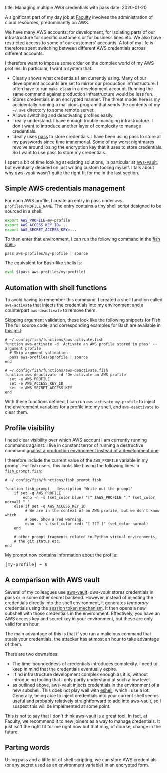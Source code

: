 title: Managing multiple AWS credentials with pass
date: 2020-01-20

A significant part of my day job at [Faculty](https://faculty.ai/) involves the administration of cloud resources, predominantly on AWS.

We have many AWS accounts: for development, for isolating
parts of our infrastructure for specific customers or for business
lines etc. We also have restricted access to some of our
customers' accounts. A lot of my life is therefore spent switching
between different AWS credentials across different accounts.

I therefore want to impose some order on the complex world of my AWS profiles. In particular, I want a system that:

- Clearly shows what credentials I am currently using. Many of our development accounts are set to mirror our production infrastructure. I often have to run `make clean` in a development account. Running the same command against production infrastructure would be less fun.
- Stores credentials in an encrypted manner. The threat model here is my accidentally running a malicious program that sends the contents of my `~/.aws` directory to some remote server.
- Allows switching and deactivating profiles easily.
- I really understand. I have enough trouble managing infrastructure. I don't want to introduce another layer of complexity to manage credentials.
- Ideally uses [pass](https://www.passwordstore.org/) to store credentials. I have been using pass to store all my passwords since time immemorial. Some of my worst nightmares revolve around losing the encryption key that it uses to store credentials. So I want to use pass to store my credentials.

I spent a bit of time looking at existing solutions, in particular at [aws-vault](https://github.com/99designs/aws-vault), but eventually decided on just writing custom tooling myself. I talk about why *aws-vault* wasn't quite the right fit for me in the last section.

## Simple AWS credentials management

For each AWS profile, I create an entry in pass under `aws-profiles/PROFILE_NAME`. The entry contains a tiny shell script designed to be sourced in a shell:

```bash
export AWS_PROFILE=my-profile
export AWS_ACCESS_KEY_ID=...
export AWS_SECRET_ACCESS_KEY=...
```

To then enter that environment, I can run the following command in the [fish shell](https://fishshell.com/):

```fish
pass aws-profiles/my-profile | source
```

The equivalent for Bash-like shells is:

```bash
eval $(pass aws-profiles/my-profile)
```

## Automation with shell functions

To avoid having to remember this command, I created a shell function called `aws-activate` that injects the credentials into my environment and a counterpart `aws-deactivate` to remove them.

Skipping argument validation, these look like the following snippets for Fish. The full source code, and corresponding examples for Bash are available in [this gist](https://gist.github.com/pbugnion/8e0e2b40ef3160b1eadaea2f4b901def):

```fish
# ~/.config/fish/functions/aws-activate.fish
function aws-activate -d 'Activate an AWS profile stored in pass' --argument profile
  # Skip argument validation
  pass aws-profiles/$profile | source
end

# ~/.config/fish/functions/aws-deactivate.fish
function aws-deactivate -d 'De-activate an AWS profile'
  set -e AWS_PROFILE
  set -e AWS_ACCESS_KEY_ID
  set -e AWS_SECRET_ACCESS_KEY
end
```

With these functions defined, I can run `aws-activate my-profile` to inject the environment variables for a profile into my shell, and `aws-deactivate` to clear them.

## Profile visibility

I need clear visibility over which AWS account I am currently running commands against. I live in constant terror of running a destructive command [against a production environment instead of a development one](https://about.gitlab.com/blog/2017/02/10/postmortem-of-database-outage-of-january-31/).

I therefore include the current value of the `AWS_PROFILE` variable in my prompt. For fish users, this looks like having the following lines in [`fish_prompt.fish`](https://fishshell.com/docs/current/commands.html#fish_prompt):

```fish
# ~/.config/fish/functions/fish_prompt.fish

function fish_prompt --description 'Write out the prompt'
    if set -q AWS_PROFILE
        echo -n -s (set_color blue) "[" $AWS_PROFILE "]" (set_color normal) " "
    else if set -q AWS_ACCESS_KEY_ID
         # We are in the context of an AWS profile, but we don't know which
         # one. Show a red warning.
         echo -n -s (set_color red) "[ ??? ]" (set_color normal)
    end
    
    # other prompt fragments related to Python virtual environments,
    # the git status etc.
end
```

My prompt now contains information about the profile:

<div class="highlight"><pre><span class="k">[my-profile]</span> ~ $</pre></div>

## A comparison with AWS vault

Several of my colleagues use [aws-vault](https://github.com/99designs/aws-vault). *aws-vault* stores credentials in pass or in some other secret backend. However, instead of injecting the credentials directly into the shell environment, it generates *temporary* credentials using the [session token mechanism](https://docs.aws.amazon.com/cli/latest/reference/sts/get-session-token.html). It then opens a new subshell with those credentials in the environment. Effectively, you have an AWS access key and secret key in your environment, but these are only valid for an hour.

The main advantage of this is that if you run a malicious command that steals your credentials, the attacker has at most an hour to take advantage of them.

There are two downsides:

- The time-boundedness of credentials introduces complexity. I need to keep in mind that the credentials eventually expire.
- I find infrastructure development complex enough as it is, without introducing tooling that I only partly understand at such a low level.
- as outlined above, aws-vault injects credentials in the environment of a new subshell. This does not play well with [eshell](https://www.masteringemacs.org/article/complete-guide-mastering-eshell), which I use a lot. Generally, being able to inject credentials into your current shell seems useful and probably relatively straightforward to add into aws-vault, so I suspect this will be implemented at some point.

This is not to say that I don't think aws-vault is a great tool. In fact, at Faculty, we recommend it to new joiners as a way to manage credentials. It just isn't the right fit for me right now but that may, of course, change in the future.

## Parting words

Using pass and a little bit of shell scripting, we can store AWS credentials (or any secret used as an environment variable) in an encrypted form.
